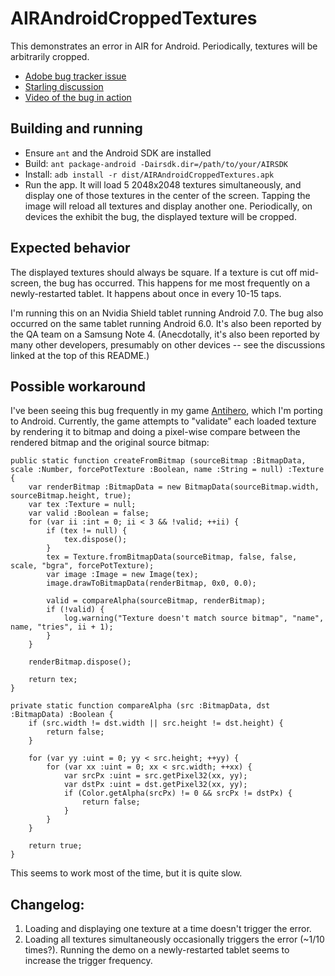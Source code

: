 # AIRAndroidCroppedTextures

This demonstrates an error in AIR for Android. Periodically, textures will be arbitrarily cropped.

* [Adobe bug tracker issue](https://tracker.adobe.com/#/view/AIR-4198475)
* [Starling discussion](https://github.com/Gamua/Starling-Framework/issues/1012)
* [Video of the bug in action](https://www.youtube.com/watch?v=v0M1Z00_rUU&t=27s)

## Building and running

- Ensure `ant` and the Android SDK are installed
- Build: `ant package-android -Dairsdk.dir=/path/to/your/AIRSDK`
- Install: `adb install -r dist/AIRAndroidCroppedTextures.apk`
- Run the app. It will load 5 2048x2048 textures simultaneously, and display one of those textures in the center of the screen. Tapping the image will reload all textures and display another one. Periodically, on devices the exhibit the bug, the displayed texture will be cropped.

## Expected behavior

The displayed textures should always be square. If a texture is cut off mid-screen, the bug has occurred. This happens for me most frequently on a newly-restarted tablet. It happens about once in every 10-15 taps.

I'm running this on an Nvidia Shield tablet running Android 7.0. The bug also occurred on the same tablet running Android 6.0. It's also been reported by the QA team on a Samsung Note 4. (Anecdotally, it's also been reported by many other developers, presumably on other devices -- see the discussions linked at the top of this README.)

## Possible workaround

I've been seeing this bug frequently in my game [Antihero](http://antihero-game.com), which I'm porting to Android. Currently, the game attempts to "validate" each loaded texture by rendering it to bitmap and doing a pixel-wise compare between the rendered bitmap and the original source bitmap:

```
public static function createFromBitmap (sourceBitmap :BitmapData, scale :Number, forcePotTexture :Boolean, name :String = null) :Texture {
    var renderBitmap :BitmapData = new BitmapData(sourceBitmap.width, sourceBitmap.height, true);
    var tex :Texture = null;
    var valid :Boolean = false;
    for (var ii :int = 0; ii < 3 && !valid; ++ii) {
        if (tex != null) {
            tex.dispose();
        }
        tex = Texture.fromBitmapData(sourceBitmap, false, false, scale, "bgra", forcePotTexture);
        var image :Image = new Image(tex);
        image.drawToBitmapData(renderBitmap, 0x0, 0.0);

        valid = compareAlpha(sourceBitmap, renderBitmap);
        if (!valid) {
            log.warning("Texture doesn't match source bitmap", "name", name, "tries", ii + 1);
        }
    }

    renderBitmap.dispose();

    return tex;
}

private static function compareAlpha (src :BitmapData, dst :BitmapData) :Boolean {
    if (src.width != dst.width || src.height != dst.height) {
        return false;
    }

    for (var yy :uint = 0; yy < src.height; ++yy) {
        for (var xx :uint = 0; xx < src.width; ++xx) {
            var srcPx :uint = src.getPixel32(xx, yy);
            var dstPx :uint = dst.getPixel32(xx, yy);
            if (Color.getAlpha(srcPx) != 0 && srcPx != dstPx) {
                return false;
            }
        }
    }

    return true;
}
```

This seems to work most of the time, but it is quite slow.

## Changelog:

1. Loading and displaying one texture at a time doesn't trigger the error.
2. Loading all textures simultaneously occasionally triggers the error (~1/10 times?). Running the demo on a newly-restarted tablet seems to increase the trigger frequency.
